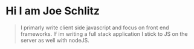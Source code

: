 # Hi I am Joe Schlitz

> I primarly write client side javascript and focus on front end frameworks. 
> If im writing a full stack application I stick to JS on the server as well with nodeJS.
